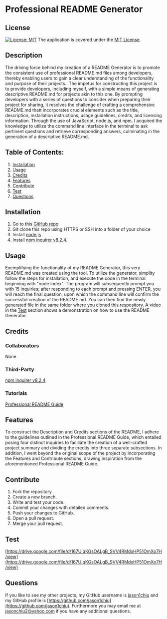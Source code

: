 # Professional README Generator
## License
[![License: MIT](https://img.shields.io/badge/License-MIT-yellow.svg)](https://opensource.org/licenses/MIT) The application is covered under the [MIT License](https://opensource.org/licenses/MIT).
## Description
The driving force behind my creation of a README Generator is to promote the consistent use of professional README.md files among developers, thereby enabling users to gain a clear understanding of the functionality and purpose of their projects.. The impetus for constructing this project is to provide developers, including myself, with a simple means of generating descriptive README.md for projects akin to this one. By prompting developers with a series of questions to consider when preparing their project for sharing, it resolves the challenge of crafting a comprehensive README.md thatt incorporates crucial elements such as the title, description, installation instructions, usage guidelines, credits, and licensing information. Through the use of JavaScript, node.js, and npm, I acquired the knowledge to utilize the command line interface in the terminal to ask pertinent questions and retrieve corresponding answers, culminating in the generation of a descriptive README.md.
## Table of Contents:
1. [Installation](#installation)
2. [Usage](#usage)
3. [Credits](#credits)
4. [Features](#features)
5. [Contribute](#contribute)
6. [Test](#test)
7. [Questions](#questions)

## Installation
1. Go to this [GitHub repo](https://github.com/jason1chiu/Professional_README_Generator)
2. Git clone this repo using HTTPS or SSH into a folder of your choice
3. Install [node.js](https://nodejs.org/en/)
4. Install [npm inquirer v8.2.4](https://www.npmjs.com/package/inquirer/v/8.2.4).


## Usage
Exemplifying the functionality of my README Generator, this very README.md was created using the tool. To utilize the generator, simplity follow the steps for installation, and execute the code in the terminal beginning with "node index". The program will subsequently prompt you with 15 inquiries; after responding to each prompt and pressing ENTER, you will reach the final question, upon which the command line will confirm the successful creation of the README.md. You can then find the newly generated file in the same folder where you cloned this respository. A video in the [Test](#test) section shows a demonstration on how to use the README Generator.

## Credits
### Collaborators
None
### Third-Party
[npm inquirer v8.2.4](https://www.npmjs.com/package/inquirer/v/8.2.4)
### Tutorials
[Professional README Guide](https://coding-boot-camp.github.io/full-stack/github/professional-readme-guide)

## Features
To construct the Description and Credits sections of the README, I adhere to the guidelines outlined in the Professional README Guide, which entailed posing four distinct inquiries to faciliate the creation of a well-crafted project summary and dividing the credits into three separate subsections. In addition, I went beyond the original scope of the project by incorporating the Features and Contribute sections, drawing inspiration from the aforementioned Professional README Guide.

## Contribute
1. Fork the repository.
2. Create a new branch.
3. Write and test your code.
4. Commit your changes with detailed comments.
5. Push your changes to GitHub.
6. Open a pull request.
7. Merge your pull request.

## Test
[https://drive.google.com/file/d/167UIqKGsOALgB_SVV4RMdxHP51OmXo7H/view](https://drive.google.com/file/d/167UIqKGsOALgB_SVV4RMdxHP51OmXo7H/view)

## Questions
If you like to see my other projects, my GitHub username is [jason1chiu](https://github.com/jason1chiu) and my GitHub profile is [https://github.com/jason1chiu](https://github.com/jason1chiu). Furthermore you may email me at jasonchiu2@yahoo.com if you have any additional questions.
